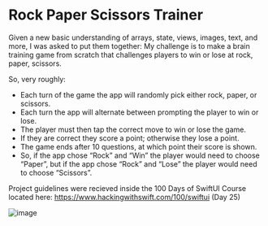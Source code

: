 # Rock Paper Scissors Trainer
Given a new basic understanding of arrays, state, views, images, text, and more, I was asked to put them together: My challenge is to make a brain training game from scratch that challenges players to win or lose at rock, paper, scissors.

So, very roughly:
- Each turn of the game the app will randomly pick either rock, paper, or scissors.
- Each turn the app will alternate between prompting the player to win or lose.
- The player must then tap the correct move to win or lose the game.
- If they are correct they score a point; otherwise they lose a point.
- The game ends after 10 questions, at which point their score is shown.
- So, if the app chose “Rock” and “Win” the player would need to choose “Paper”, but if the app chose “Rock” and “Lose” the player would need to choose “Scissors”.

Project guidelines were recieved inside the 100 Days of SwiftUI Course located here: https://www.hackingwithswift.com/100/swiftui (Day 25)

![image](https://user-images.githubusercontent.com/45769925/172628761-b309ee0e-23a9-4d76-ab31-1d1891694961.png)
